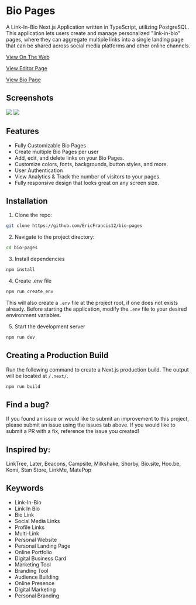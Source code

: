 # Bio Pages

A Link-In-Bio Next.js Application written in TypeScript, utilizing PostgreSQL. This application lets users create and manage personalized "link-in-bio" pages, where they can aggregate multiple links into a single landing page that can be shared across social media platforms and other online channels.

[View On The Web](https://rybio.link)

[View Editor Page](https://rybio.link/demo/dashboard)

[View Bio Page](https://rybio.link/demo/p/5)

## Screenshots

<img src="https://github.com/user-attachments/assets/55915e88-0596-42b8-b256-4308bb28af97"/>

<img src="https://github.com/user-attachments/assets/5a41fa5d-3158-4b9c-a805-b998440f9b46"/>

## Features

- Fully Customizable Bio Pages
- Create multiple Bio Pages per user
- Add, edit, and delete links on your Bio Pages.
- Customize colors, fonts, backgrounds, button styles, and more.
- User Authentication
- View Analytics & Track the number of visitors to your pages.
- Fully responsive design that looks great on any screen size.

## Installation

1. Clone the repo:

```bash
git clone https://github.com/EricFrancis12/bio-pages
```

2. Navigate to the project directory:

```bash
cd bio-pages
```

3. Install dependencies

```bash
npm install
```

4. Create .env file

```bash
npm run create_env
```

This will also create a `.env` file at the project root, if one does not exists already. Before starting the application, modify the `.env` file to your desired environment variables.

5. Start the development server

```bash
npm run dev
```

## Creating a Production Build

Run the following command to create a Next.js production build. The output will be located at `/.next/`.

```bash
npm run build
```

## Find a bug?

If you found an issue or would like to submit an improvement to this project, please submit an issue using the issues tab above. If you would like to submit a PR with a fix, reference the issue you created!

## Inspired by:

LinkTree, Later, Beacons, Campsite, Milkshake, Shorby, Bio.site, Hoo.be, Komi, Stan Store, LinkMe, MatePop

## Keywords

- Link-In-Bio
- Link In Bio
- Bio Link
- Social Media Links
- Profile Links
- Multi-Link
- Personal Website
- Personal Landing Page
- Online Portfolio
- Digital Business Card
- Marketing Tool
- Branding Tool
- Audience Building
- Online Presence
- Digital Marketing
- Personal Branding
